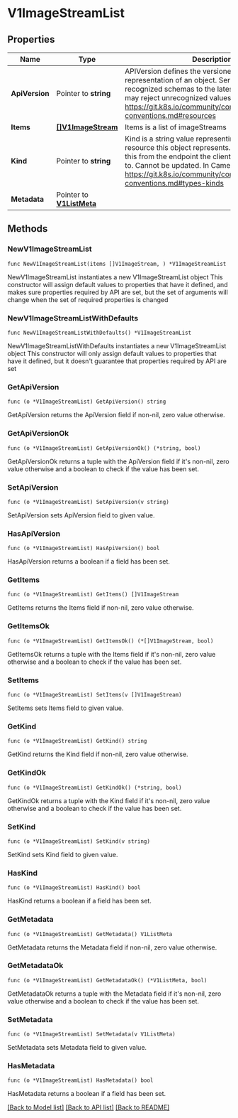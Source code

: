 # V1ImageStreamList

## Properties

Name | Type | Description | Notes
------------ | ------------- | ------------- | -------------
**ApiVersion** | Pointer to **string** | APIVersion defines the versioned schema of this representation of an object. Servers should convert recognized schemas to the latest internal value, and may reject unrecognized values. More info: https://git.k8s.io/community/contributors/devel/api-conventions.md#resources | [optional] 
**Items** | [**[]V1ImageStream**](V1ImageStream.md) | Items is a list of imageStreams | 
**Kind** | Pointer to **string** | Kind is a string value representing the REST resource this object represents. Servers may infer this from the endpoint the client submits requests to. Cannot be updated. In CamelCase. More info: https://git.k8s.io/community/contributors/devel/api-conventions.md#types-kinds | [optional] 
**Metadata** | Pointer to [**V1ListMeta**](V1ListMeta.md) |  | [optional] 

## Methods

### NewV1ImageStreamList

`func NewV1ImageStreamList(items []V1ImageStream, ) *V1ImageStreamList`

NewV1ImageStreamList instantiates a new V1ImageStreamList object
This constructor will assign default values to properties that have it defined,
and makes sure properties required by API are set, but the set of arguments
will change when the set of required properties is changed

### NewV1ImageStreamListWithDefaults

`func NewV1ImageStreamListWithDefaults() *V1ImageStreamList`

NewV1ImageStreamListWithDefaults instantiates a new V1ImageStreamList object
This constructor will only assign default values to properties that have it defined,
but it doesn't guarantee that properties required by API are set

### GetApiVersion

`func (o *V1ImageStreamList) GetApiVersion() string`

GetApiVersion returns the ApiVersion field if non-nil, zero value otherwise.

### GetApiVersionOk

`func (o *V1ImageStreamList) GetApiVersionOk() (*string, bool)`

GetApiVersionOk returns a tuple with the ApiVersion field if it's non-nil, zero value otherwise
and a boolean to check if the value has been set.

### SetApiVersion

`func (o *V1ImageStreamList) SetApiVersion(v string)`

SetApiVersion sets ApiVersion field to given value.

### HasApiVersion

`func (o *V1ImageStreamList) HasApiVersion() bool`

HasApiVersion returns a boolean if a field has been set.

### GetItems

`func (o *V1ImageStreamList) GetItems() []V1ImageStream`

GetItems returns the Items field if non-nil, zero value otherwise.

### GetItemsOk

`func (o *V1ImageStreamList) GetItemsOk() (*[]V1ImageStream, bool)`

GetItemsOk returns a tuple with the Items field if it's non-nil, zero value otherwise
and a boolean to check if the value has been set.

### SetItems

`func (o *V1ImageStreamList) SetItems(v []V1ImageStream)`

SetItems sets Items field to given value.


### GetKind

`func (o *V1ImageStreamList) GetKind() string`

GetKind returns the Kind field if non-nil, zero value otherwise.

### GetKindOk

`func (o *V1ImageStreamList) GetKindOk() (*string, bool)`

GetKindOk returns a tuple with the Kind field if it's non-nil, zero value otherwise
and a boolean to check if the value has been set.

### SetKind

`func (o *V1ImageStreamList) SetKind(v string)`

SetKind sets Kind field to given value.

### HasKind

`func (o *V1ImageStreamList) HasKind() bool`

HasKind returns a boolean if a field has been set.

### GetMetadata

`func (o *V1ImageStreamList) GetMetadata() V1ListMeta`

GetMetadata returns the Metadata field if non-nil, zero value otherwise.

### GetMetadataOk

`func (o *V1ImageStreamList) GetMetadataOk() (*V1ListMeta, bool)`

GetMetadataOk returns a tuple with the Metadata field if it's non-nil, zero value otherwise
and a boolean to check if the value has been set.

### SetMetadata

`func (o *V1ImageStreamList) SetMetadata(v V1ListMeta)`

SetMetadata sets Metadata field to given value.

### HasMetadata

`func (o *V1ImageStreamList) HasMetadata() bool`

HasMetadata returns a boolean if a field has been set.


[[Back to Model list]](../README.md#documentation-for-models) [[Back to API list]](../README.md#documentation-for-api-endpoints) [[Back to README]](../README.md)


